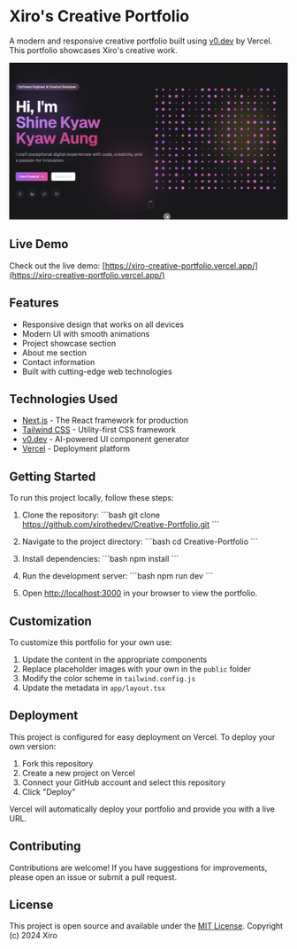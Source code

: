 # Xiro's Creative Portfolio

A modern and responsive creative portfolio built using [v0.dev](https://v0.dev) by Vercel. This portfolio showcases Xiro's creative work.

![Creative Portfolio Preview](./preview.png)

## Live Demo

Check out the live demo: [https://xiro-creative-portfolio.vercel.app/](https://xiro-creative-portfolio.vercel.app/)

## Features

- Responsive design that works on all devices
- Modern UI with smooth animations
- Project showcase section
- About me section
- Contact information
- Built with cutting-edge web technologies

## Technologies Used

- [Next.js](https://nextjs.org/) - The React framework for production
- [Tailwind CSS](https://tailwindcss.com/) - Utility-first CSS framework
- [v0.dev](https://v0.dev) - AI-powered UI component generator
- [Vercel](https://vercel.com) - Deployment platform

## Getting Started

To run this project locally, follow these steps:

1. Clone the repository:
   \`\`\`bash
   git clone https://github.com/xirothedev/Creative-Portfolio.git
   \`\`\`

2. Navigate to the project directory:
   \`\`\`bash
   cd Creative-Portfolio
   \`\`\`

3. Install dependencies:
   \`\`\`bash
   npm install
   \`\`\`

4. Run the development server:
   \`\`\`bash
   npm run dev
   \`\`\`

5. Open [http://localhost:3000](http://localhost:3000) in your browser to view the portfolio.

## Customization

To customize this portfolio for your own use:

1. Update the content in the appropriate components
2. Replace placeholder images with your own in the `public` folder
3. Modify the color scheme in `tailwind.config.js`
4. Update the metadata in `app/layout.tsx`

## Deployment

This project is configured for easy deployment on Vercel. To deploy your own version:

1. Fork this repository
2. Create a new project on Vercel
3. Connect your GitHub account and select this repository
4. Click "Deploy"

Vercel will automatically deploy your portfolio and provide you with a live URL.

## Contributing

Contributions are welcome! If you have suggestions for improvements, please open an issue or submit a pull request.

## License

This project is open source and available under the [MIT License](./LICENSE). Copyright (c) 2024 Xiro
